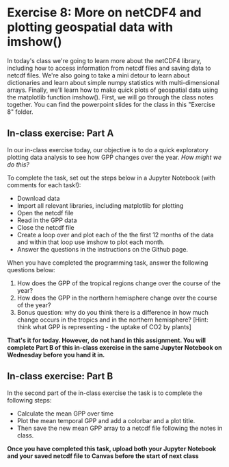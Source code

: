 # Exercise 8: More on netCDF4 and plotting geospatial data with imshow()

In today's class we're going to learn more about the netCDF4 library, including how to access information from netcdf files and saving data to netcdf files. We're also going to take a mini detour to learn about dictionaries and learn about simple numpy statistics with multi-dimensional arrays. Finally, we'll learn how to make quick plots of geospatial data using the matplotlib function imshow(). First, we will go through the class notes together. You can find the powerpoint slides for the class in this "Exercise 8" folder.

## In-class exercise: Part A
In our in-class exercise today, our objective is to do a quick exploratory plotting data analysis to see how GPP changes over the year. *How might we do this?*

To complete the task, set out the steps below in a Jupyter Notebook (with comments for each task!):  
* Download data
* Import all relevant libraries, including matplotlib for plotting
* Open the netcdf file
* Read in the GPP data
* Close the netcdf file
* Create a loop over and plot each of the the first 12 months of the data and within that loop use imshow to plot each month.
* Answer the questions in the instructions on the Github page.

When you have completed the programming task, answer the following questions below:
1. How does the GPP of the tropical regions change over the course of the year?
2. How does the GPP in the northern hemisphere change over the course of the year?
3. Bonus question: why do you think there is a difference in how much change occurs in the tropics and in the northern hemisphere? [Hint: think what GPP is representing - the uptake of CO2 by plants]

**That's it for today. However, do not hand in this assignment. You will complete Part B of this in-class exercise in the same Jupyter Notebook on Wednesday before you hand it in.**

## In-class exercise: Part B
In the second part of the in-class exercise the task is to complete the following steps:
* Calculate the mean GPP over time
* Plot the mean temporal GPP and add a colorbar and a plot title.
* Then save the new mean GPP array to a netcdf file following the notes in class.

**Once you have completed this task, upload both your Jupyter Notebook and your saved netcdf file to Canvas before the start of next class**
